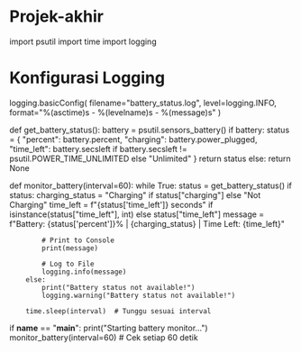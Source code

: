 # Projek-akhir
import psutil
import time
import logging

# Konfigurasi Logging
logging.basicConfig(
    filename="battery_status.log",
    level=logging.INFO,
    format="%(asctime)s - %(levelname)s - %(message)s"
)

def get_battery_status():
    battery = psutil.sensors_battery()
    if battery:
        status = {
            "percent": battery.percent,
            "charging": battery.power_plugged,
            "time_left": battery.secsleft if battery.secsleft != psutil.POWER_TIME_UNLIMITED else "Unlimited"
        }
        return status
    else:
        return None

def monitor_battery(interval=60):
    while True:
        status = get_battery_status()
        if status:
            charging_status = "Charging" if status["charging"] else "Not Charging"
            time_left = f"{status['time_left']} seconds" if isinstance(status["time_left"], int) else status["time_left"]
            message = f"Battery: {status['percent']}% | {charging_status} | Time Left: {time_left}"
            
            # Print to Console
            print(message)
            
            # Log to File
            logging.info(message)
        else:
            print("Battery status not available!")
            logging.warning("Battery status not available!")
        
        time.sleep(interval)  # Tunggu sesuai interval

if __name__ == "__main__":
    print("Starting battery monitor...")
    monitor_battery(interval=60)  # Cek setiap 60 detik
